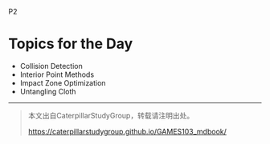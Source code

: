 P2 

# Topics for the Day  

 - Collision Detection    
 - Interior Point Methods    
 - Impact Zone Optimization   
 - Untangling Cloth    

---------------------------------------
> 本文出自CaterpillarStudyGroup，转载请注明出处。
>
> https://caterpillarstudygroup.github.io/GAMES103_mdbook/